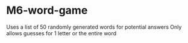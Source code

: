 # M6-word-game
Uses a list of 50 randomly generated words for potential answers
Only allows guesses for 1 letter or the entire word

